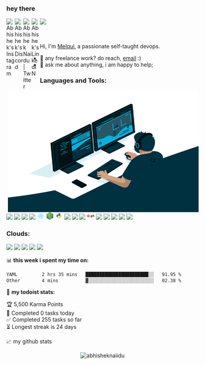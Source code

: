 ### hey there

<a href="https://www.instagram.com/rayleshh/">
  <img align="left" alt="Abhishek's Instagram" width="22px" src="https://raw.githubusercontent.com/hussainweb/hussainweb/main/icons/instagram.png" />
</a>
<a href="https://discord.gg/XTW52Kt">
  <img align="left" alt="Abhishek's Discord" width="22px" src="https://raw.githubusercontent.com/peterthehan/peterthehan/master/assets/discord.svg" />
</a>
<a href="https://twitter.com/rayleshh">
  <img align="left" alt="Abhishek Naidu | Twitter" width="22px" src="https://raw.githubusercontent.com/peterthehan/peterthehan/master/assets/twitter.svg" />
</a>
<a href="https://www.linkedin.com/in/m-bernardes-ti/">
  <img align="left" alt="Abhishek's LinkedIN" width="22px" src="https://raw.githubusercontent.com/peterthehan/peterthehan/master/assets/linkedin.svg" />
</a>

![](https://visitor-badge.glitch.me/badge?page_id=rayleshh.rayleshh)

<br />

Hi, I'm [Melqui](https://www.linkedin.com/in/m-bernardes-ti/), a passionate self-taught devops.

  <img align="right" alt="GIF" src="https://raw.githubusercontent.com/rayleshh/rayleshh/main/code.gif" width="500" height="320" />
  
- 💼 any freelance work? do reach, [email](mailto:melqui@b2tech.com.br) :)
- 💬 ask me about anything, i am happy to help;

<h3 align="left">Languages and Tools:</h3>

<code><img height="20" src="https://cdn.svgporn.com/logos/kubernetes.svg"></code>
<code><img height="20" src="https://camo.githubusercontent.com/1bc35196813b8719aef0d55b3d78b4b2de664c70461bd0a83d072823309bb642/68747470733a2f2f63646e2e737667706f726e2e636f6d2f6c6f676f732f6172676f2d69636f6e2e737667"></code>
<code><img height="20" src="https://camo.githubusercontent.com/1bde4f75fd9ed31f80fe34140201a2b642ccdf2ce61c3164f85cb50f87fef94f/68747470733a2f2f63646e2e737667706f726e2e636f6d2f6c6f676f732f68656c6d2e737667"></code>
<code><img height="20" src="https://cdn.svgporn.com/logos/terraform-icon.svg"></code>
<code><img height="20" src="https://raw.githubusercontent.com/github/explore/80688e429a7d4ef2fca1e82350fe8e3517d3494d/topics/react/react.png"></code>
<code><img height="20" src="https://raw.githubusercontent.com/github/explore/80688e429a7d4ef2fca1e82350fe8e3517d3494d/topics/nodejs/nodejs.png"></code>
<code><img height="20" src="https://raw.githubusercontent.com/github/explore/80688e429a7d4ef2fca1e82350fe8e3517d3494d/topics/python/python.png"></code>
<code><img height="20" src="https://cdn.svgporn.com/logos/mysql.svg"></code>
<code><img height="20" src="https://cdn.svgporn.com/logos/postgresql.svg"></code>
<code><img height="20" src="https://cdn.svgporn.com/logos/adonisjs-icon.svg"></code>
<code><img height="20" src="https://raw.githubusercontent.com/github/explore/80688e429a7d4ef2fca1e82350fe8e3517d3494d/topics/git/git.png"></code>
<code><img height="20" src="https://cdn.svgporn.com/logos/gopher.svg"></code>
<code><img height="20" src="https://cdn.svgporn.com/logos/nestjs.svg"></code>
<code><img height="20" src="https://cdn.svgporn.com/logos/elasticsearch.svg"></code>
<code><img height="20" src="https://cdn.svgporn.com/logos/new-relic.svg"></code>
<code><img height="20" src="https://cdn.svgporn.com/logos/datadog.svg"></code>

<h3 align="left">Clouds:</h3>

<code><img height="20" src="https://cdn.svgporn.com/logos/aws.svg"></code>
<code><img height="20" src="https://cdn.svgporn.com/logos/google-cloud.svg"></code>
<code><img height="20" src="https://cdn.svgporn.com/logos/microsoft-azure.svg"></code>
<code><img height="20" src="https://cdn.svgporn.com/logos/digital-ocean.svg"></code>
<code><img height="20" src="https://d3njjcbhbojbot.cloudfront.net/api/utilities/v1/imageproxy/https://coursera-course-photos.s3.amazonaws.com/c1/6c898e21d24af7a466c0d82159a62d/cloud-essentials-logo3.png?auto=format%2Ccompress&dpr=1"></code>

📊 **this week i spent my time on:**

<!--START_SECTION:waka-->

```text
YAML         2 hrs 35 mins   ███████████████████████░░   91.95 %
Other        4 mins          ▓░░░░░░░░░░░░░░░░░░░░░░░░   02.38 %
```

<!--END_SECTION:waka-->

🚧 **my todoist stats:**
<!-- TODO-IST:START -->
🏆  5,500 Karma Points           
🌸  Completed 0 tasks today           
✅  Completed 255 tasks so far           
⏳  Longest streak is 24 days
<!-- TODO-IST:END -->

📈 my github stats

<p align="center"> <img src="https://github-readme-stats.vercel.app/api?username=rayleshh&show_icons=true&theme=gotham" alt="abhisheknaiidu" />
